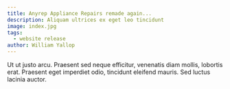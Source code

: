 ```yaml
---
title: Anyrep Appliance Repairs remade again...
description: Aliquam ultrices ex eget leo tincidunt
image: index.jpg
tags:
  - website release
author: William Yallop
---
```


Ut ut justo arcu. Praesent sed neque efficitur,
venenatis diam mollis, lobortis erat. Praesent eget
imperdiet odio, tincidunt eleifend mauris. Sed luctus lacinia auctor.